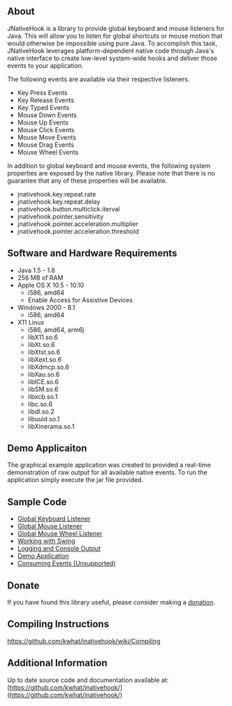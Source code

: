 ## About
JNativeHook is a library to provide global keyboard and mouse listeners for
Java.  This will allow you to listen for global shortcuts or mouse motion that
would otherwise be impossible using pure Java.  To accomplish this task,
JNativeHook leverages platform-dependent native code through Java's native
interface to create low-level system-wide hooks and deliver those events to
your application.

The following events are available via their respective listeners.
* Key Press Events
* Key Release Events
* Key Typed Events
* Mouse Down Events
* Mouse Up Events
* Mouse Click Events
* Mouse Move Events
* Mouse Drag Events
* Mouse Wheel Events

In addition to global keyboard and mouse events, the following system
properties are exposed by the native library.  Please note that there is no
guarantee that any of these properties will be available.
* jnativehook.key.repeat.rate
* jnativehook.key.repeat.delay
* jnativehook.button.multiclick.iterval
* jnativehook.pointer.sensitivity
* jnativehook.pointer.acceleration.multiplier
* jnativehook.pointer.acceleration.threshold

## Software and Hardware Requirements
* Java 1.5 - 1.8
* 256 MB of RAM
* Apple OS X 10.5 - 10.10
  * i586, amd64
  * Enable Access for Assistive Devices
* Windows 2000 - 8.1
  * i586, amd64
* X11 Linux
  * i586, amd64, arm6j
  * libX11.so.6
  * libXt.so.6
  * libXtst.so.6
  * libXext.so.6
  * libXdmcp.so.6
  * libXau.so.6
  * libICE.so.6
  * libSM.so.6
  * libxcb.so.1
  * libc.so.6
  * libdl.so.2
  * libuuid.so.1
  * libXinerama.so.1

## Demo Applicaiton
The graphical example application was created to provided a real-time
demonstration of raw output for all available native events.  To run the
application simply execute the jar file provided.

## Sample Code
* [Global Keyboard Listener](https://github.com/kwhat/jnativehook/wiki/Usage#global-keyboard-listener)
* [Global Mouse Listener](https://github.com/kwhat/jnativehook/wiki/Usage#global-mouse-listener)
* [Global Mouse Wheel Listener](https://github.com/kwhat/jnativehook/wiki/Usage#global-mouse-wheel-listener)
* [Working with Swing](https://github.com/kwhat/jnativehook/wiki/Usage#working-with-swing)
* [Logging and Console Output](https://github.com/kwhat/jnativehook/wiki/Usage#logging-and-console-output)
* [Demo Application](https://github.com/kwhat/jnativehook/wiki/Usage#demo-application)
* [Consuming Events (Unsupported)](https://github.com/kwhat/jnativehook/wiki/Usage#consuming-events-unsupported)

## Donate
If you have found this library useful, please consider making a [donation](https://github.com/kwhat/jnativehook/wiki/Donate).

## Compiling Instructions
https://github.com/kwhat/jnativehook/wiki/Compiling

## Additional Information
Up to date source code and documentation available at:
[https://github.com/kwhat/jnativehook/](https://github.com/kwhat/jnativehook/)

